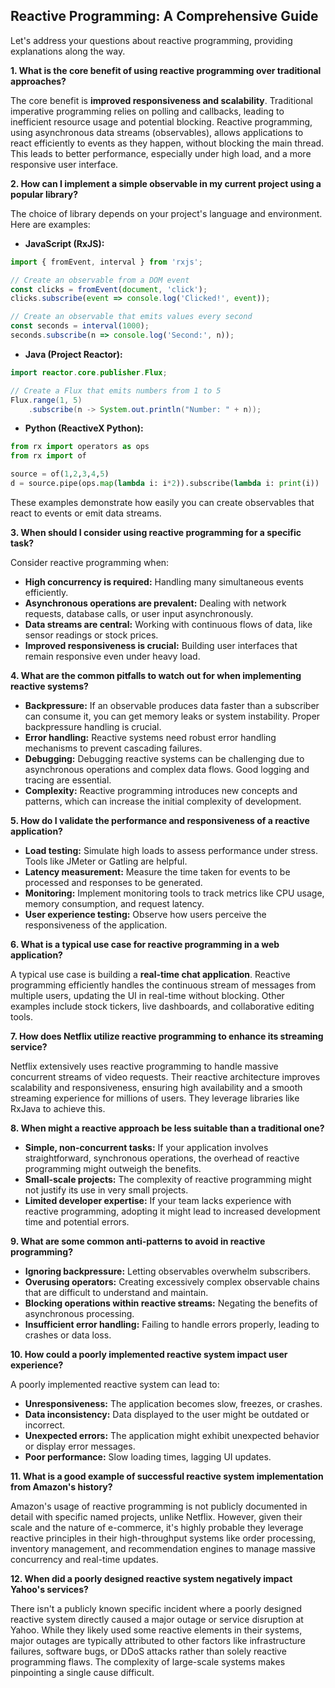 ## Reactive Programming: A Comprehensive Guide

Let's address your questions about reactive programming, providing explanations along the way.

**1. What is the core benefit of using reactive programming over traditional approaches?**

The core benefit is **improved responsiveness and scalability**.  Traditional imperative programming relies on polling and callbacks, leading to inefficient resource usage and potential blocking.  Reactive programming, using asynchronous data streams (observables), allows applications to react efficiently to events as they happen, without blocking the main thread. This leads to better performance, especially under high load, and a more responsive user interface.


**2. How can I implement a simple observable in my current project using a popular library?**

The choice of library depends on your project's language and environment.  Here are examples:

* **JavaScript (RxJS):**

```javascript
import { fromEvent, interval } from 'rxjs';

// Create an observable from a DOM event
const clicks = fromEvent(document, 'click');
clicks.subscribe(event => console.log('Clicked!', event));

// Create an observable that emits values every second
const seconds = interval(1000);
seconds.subscribe(n => console.log('Second:', n));
```

* **Java (Project Reactor):**

```java
import reactor.core.publisher.Flux;

// Create a Flux that emits numbers from 1 to 5
Flux.range(1, 5)
    .subscribe(n -> System.out.println("Number: " + n));
```

* **Python (ReactiveX Python):**

```python
from rx import operators as ops
from rx import of

source = of(1,2,3,4,5)
d = source.pipe(ops.map(lambda i: i*2)).subscribe(lambda i: print(i))
```

These examples demonstrate how easily you can create observables that react to events or emit data streams.


**3. When should I consider using reactive programming for a specific task?**

Consider reactive programming when:

* **High concurrency is required:**  Handling many simultaneous events efficiently.
* **Asynchronous operations are prevalent:**  Dealing with network requests, database calls, or user input asynchronously.
* **Data streams are central:**  Working with continuous flows of data, like sensor readings or stock prices.
* **Improved responsiveness is crucial:**  Building user interfaces that remain responsive even under heavy load.


**4. What are the common pitfalls to watch out for when implementing reactive systems?**

* **Backpressure:**  If an observable produces data faster than a subscriber can consume it, you can get memory leaks or system instability. Proper backpressure handling is crucial.
* **Error handling:**  Reactive systems need robust error handling mechanisms to prevent cascading failures.
* **Debugging:**  Debugging reactive systems can be challenging due to asynchronous operations and complex data flows.  Good logging and tracing are essential.
* **Complexity:**  Reactive programming introduces new concepts and patterns, which can increase the initial complexity of development.


**5. How do I validate the performance and responsiveness of a reactive application?**

* **Load testing:** Simulate high loads to assess performance under stress. Tools like JMeter or Gatling are helpful.
* **Latency measurement:**  Measure the time taken for events to be processed and responses to be generated.
* **Monitoring:**  Implement monitoring tools to track metrics like CPU usage, memory consumption, and request latency.
* **User experience testing:**  Observe how users perceive the responsiveness of the application.


**6. What is a typical use case for reactive programming in a web application?**

A typical use case is building a **real-time chat application**.  Reactive programming efficiently handles the continuous stream of messages from multiple users, updating the UI in real-time without blocking.  Other examples include stock tickers, live dashboards, and collaborative editing tools.


**7. How does Netflix utilize reactive programming to enhance its streaming service?**

Netflix extensively uses reactive programming to handle massive concurrent streams of video requests.  Their reactive architecture improves scalability and responsiveness, ensuring high availability and a smooth streaming experience for millions of users. They leverage libraries like RxJava to achieve this.


**8. When might a reactive approach be less suitable than a traditional one?**

* **Simple, non-concurrent tasks:** If your application involves straightforward, synchronous operations, the overhead of reactive programming might outweigh the benefits.
* **Small-scale projects:**  The complexity of reactive programming might not justify its use in very small projects.
* **Limited developer expertise:** If your team lacks experience with reactive programming, adopting it might lead to increased development time and potential errors.


**9. What are some common anti-patterns to avoid in reactive programming?**

* **Ignoring backpressure:**  Letting observables overwhelm subscribers.
* **Overusing operators:**  Creating excessively complex observable chains that are difficult to understand and maintain.
* **Blocking operations within reactive streams:**  Negating the benefits of asynchronous processing.
* **Insufficient error handling:**  Failing to handle errors properly, leading to crashes or data loss.


**10. How could a poorly implemented reactive system impact user experience?**

A poorly implemented reactive system can lead to:

* **Unresponsiveness:** The application becomes slow, freezes, or crashes.
* **Data inconsistency:**  Data displayed to the user might be outdated or incorrect.
* **Unexpected errors:**  The application might exhibit unexpected behavior or display error messages.
* **Poor performance:** Slow loading times, lagging UI updates.


**11. What is a good example of successful reactive system implementation from Amazon's history?**

Amazon's usage of reactive programming is not publicly documented in detail with specific named projects, unlike Netflix. However, given their scale and the nature of e-commerce, it's highly probable they leverage reactive principles in their high-throughput systems like order processing, inventory management, and recommendation engines to manage massive concurrency and real-time updates.


**12. When did a poorly designed reactive system negatively impact Yahoo's services?**

There isn't a publicly known specific incident where a poorly designed reactive system directly caused a major outage or service disruption at Yahoo.  While they likely used some reactive elements in their systems, major outages are typically attributed to other factors like infrastructure failures, software bugs, or DDoS attacks rather than solely reactive programming flaws.  The complexity of large-scale systems makes pinpointing a single cause difficult.
